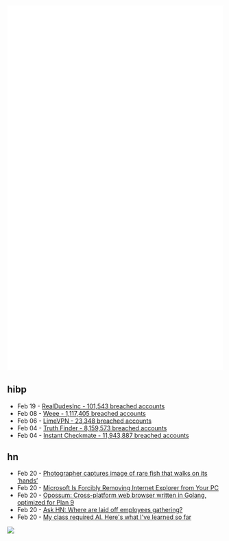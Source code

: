 ![Metrics](https://raw.githubusercontent.com/phixion/phixion/master/metrics.svg)

## hibp

<!--
for https://github.com/phixion/phixion/blob/main/.github/workflows/feeds.yml
-->
<!--START_SECTION:haveibeenpwnd-->
- Feb 19 - [RealDudesInc - 101,543 breached accounts](https://haveibeenpwned.com/PwnedWebsites#RealDudesInc)
- Feb 08 - [Weee - 1,117,405 breached accounts](https://haveibeenpwned.com/PwnedWebsites#Weee)
- Feb 06 - [LimeVPN - 23,348 breached accounts](https://haveibeenpwned.com/PwnedWebsites#LimeVPN)
- Feb 04 - [Truth Finder - 8,159,573 breached accounts](https://haveibeenpwned.com/PwnedWebsites#TruthFinder)
- Feb 04 - [Instant Checkmate - 11,943,887 breached accounts](https://haveibeenpwned.com/PwnedWebsites#InstantCheckmate)
<!--END_SECTION:haveibeenpwnd-->

## hn

<!--
for https://github.com/phixion/phixion/blob/main/.github/workflows/feeds.yml
-->
<!--START_SECTION:hn-->
- Feb 20 - [Photographer captures image of rare fish that walks on its ‘hands’](https://www.cnn.com/2023/02/20/world/australian-handfish-photograph-c2e-spc-intl-scn/index.html)
- Feb 20 - [Microsoft Is Forcibly Removing Internet Explorer from Your PC](https://www.wired.com/story/microsoft-removing-internet-explorer-from-pcs/)
- Feb 20 - [Opossum: Cross-platform web browser written in Golang, optimized for Plan 9](https://github.com/psilva261/opossum)
- Feb 20 - [Ask HN: Where are laid off employees gathering?](https://news.ycombinator.com/item?id=34868560)
- Feb 20 - [My class required AI. Here&#x27;s what I&#x27;ve learned so far](https://oneusefulthing.substack.com/p/my-class-required-ai-heres-what-ive)
<!--END_SECTION:hn-->

<!--
for https://yhype.me
-->
![](https://hit.yhype.me/github/profile?user_id=13013670)
